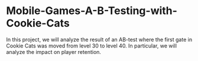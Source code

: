 # Mobile-Games-A-B-Testing-with-Cookie-Cats
In this project, we will analyze the result of an AB-test where the first gate in Cookie Cats was moved from level 30 to level 40. In particular, we will analyze the impact on player retention.
